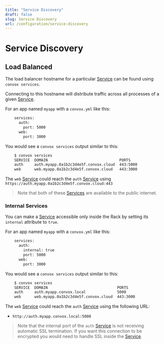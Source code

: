 ```yaml
---
title: "Service Discovery"
draft: false
slug: Service Discovery
url: /configuration/service-discovery
---
```

# Service Discovery

## Load Balanced

The load balancer hostname for a particular [Service](/reference/primitives/app/service) can
be found using `convox services`.

Connecting to this hostname will distribute traffic across all processes of a given
[Service](/reference/primitives/app/service).

For an app named `myapp` with a `convox.yml` like this:
```html
    services:
      auth:
        port: 5000
      web:
        port: 3000
```
You would see a `convox services` output similar to this:
```html
    $ convox services
    SERVICE  DOMAIN                                PORTS
    auth     auth.myapp.0a1b2c3d4e5f.convox.cloud  443:5000
    web      web.myapp.0a1b2c3d4e5f.convox.cloud   443:3000
```
The `web` [Service](/reference/primitives/app/service) could reach the `auth`
[Service](/reference/primitives/app/service) using `https://auth.myapp.0a1b2c3d4e5f.convox.cloud:443`

> Note that both of these [Services](/reference/primitives/app/service) are available to the public internet.

### Internal Services

You can make a [Service](/reference/primitives/app/service) accessible only inside the Rack
by setting its `internal` attribute to `true`.

For an app named `myapp` with a `convox.yml` like this:
```html
    services:
      auth:
        internal: true
        port: 5000
      web:
        port: 3000
```
You would see a `convox services` output similar to this:
```html
    $ convox services
    SERVICE  DOMAIN                               PORTS
    auth     auth.myapp.convox.local              5000
    web      web.myapp.0a1b2c3d4e5f.convox.cloud  443:3000
```
The `web` [Service](/reference/primitives/app/service) could reach the `auth` [Service](/reference/primitives/app/service) using the following URL:

* `http://auth.myapp.convox.local:5000`

> Note that the internal port of the `auth` [Service](/reference/primitives/app/service) is not receiving
> automatic SSL termination. If you want this connection to be encrypted you would need to handle SSL
> inside the [Service](/reference/primitives/app/service).
